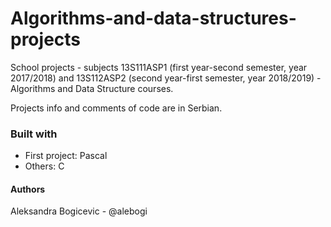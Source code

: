 # Algorithms-and-data-structures-projects

School projects - subjects 13S111ASP1 (first year-second semester, year 2017/2018) and 13S112ASP2 (second year-first semester, year 2018/2019) - Algorithms and Data Structure courses. 

Projects info and comments of code are in Serbian.

### Built with
- First project: Pascal
- Others: C

#### Authors
Aleksandra Bogicevic - @alebogi
